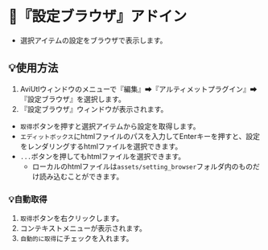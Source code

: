 ﻿# 🎉『設定ブラウザ』アドイン

* 選択アイテムの設定をブラウザで表示します。

## 💡使用方法

1. AviUtlウィンドウのメニューで『編集』➡『アルティメットプラグイン』➡『設定ブラウザ』を選択します。
1. 『設定ブラウザ』ウィンドウが表示されます。
* `取得`ボタンを押すと選択アイテムから設定を取得します。
* `エディットボックス`にhtmlファイルのパスを入力してEnterキーを押すと、設定をレンダリングするhtmlファイルを選択できます。
* `...`ボタンを押してもhtmlファイルを選択できます。
	* ローカルのhtmlファイルは`assets/setting_browser`フォルダ内のものだけ読み込むことができます。

### 💡自動取得

1. `取得`ボタンを右クリックします。
1. コンテキストメニューが表示されます。
1. `自動的に取得`にチェックを入れます。
